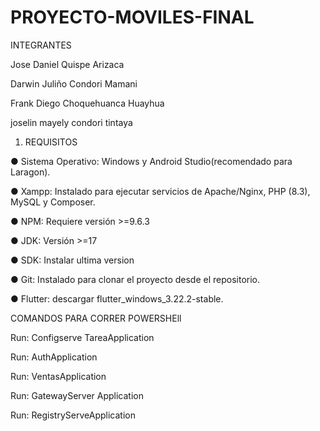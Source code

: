 # PROYECTO-MOVILES-FINAL
INTEGRANTES 

Jose Daniel Quispe Arizaca

Darwin Juliño Condori Mamani

Frank Diego Choquehuanca Huayhua

joselin mayely condori tintaya


1. REQUISITOS
   
● Sistema Operativo: Windows y Android Studio(recomendado para Laragon).

● Xampp: Instalado para ejecutar servicios de Apache/Nginx, PHP (8.3), MySQL
y Composer.

● NPM: Requiere versión &gt;=9.6.3

● JDK: Versión &gt;=17

● SDK: Instalar ultima version

● Git: Instalado para clonar el proyecto desde el repositorio.

● Flutter: descargar flutter_windows_3.22.2-stable.


COMANDOS PARA  CORRER POWERSHEll

Run: Configserve TareaApplication

Run: AuthApplication

Run: VentasApplication

Run: GatewayServer Application

Run: RegistryServeApplication

